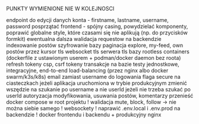 PUNKTY WYMIENIONE NIE W KOLEJNOSCI

endpoint do edycji danych konta - firstname, lastname, username, password
posprzątać frontend - spójny casing, powydzielać komponenty, poprawić globalne style, które czasami się nie aplikują (np. do przycisków formkit)
ewentualna dalsza walidacja requestow na backendzie
indexowanie postów
szyfrowanie bazy
paginacja explore, my-feed, own postów przez kursor
tls websocket
tls serwera
tls bazy
rootless containers (dockerfile z ustawionym userem + podman/docker daemon bez roota)
refresh tokeny
csp, csrf tokeny
transakcje na bazie
testy jednostkowe, integracyjne, end-to-end
load-balancing (przez nginx albo docker swarm/k3s/k8s)
email zamiast username do logowania
flaga secure na ciasteczkach jeżeli aplikacja uruchomiona w trybie produkcyjnym
zmienić wszędzie na szukanie po username a nie userId jeżeli nie trzeba szukać po userId
autoryzacja modyfikowania, usuwania postów, komentarzy
przenieść docker compose w root projektu
! walidacja mute, block, follow -> nie można siebie samego
! websockety
! naprawić .env.local i .env.prod na backendzie
! docker frontendu i backendu + produkcyjny nginx
